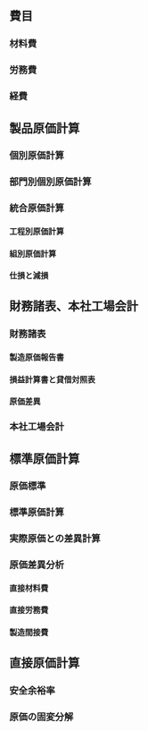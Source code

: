 ## 費目
### 材料費
### 労務費
### 経費

## 製品原価計算
### 個別原価計算
### 部門別個別原価計算
### 統合原価計算
#### 工程別原価計算
#### 組別原価計算
#### 仕損と減損

## 財務諸表、本社工場会計
### 財務諸表
#### 製造原価報告書
#### 損益計算書と貸借対照表
#### 原価差異
### 本社工場会計

## 標準原価計算
### 原価標準
### 標準原価計算
### 実際原価との差異計算
### 原価差異分析
#### 直接材料費
#### 直接労務費
#### 製造間接費

## 直接原価計算
### 安全余裕率
### 原価の固変分解